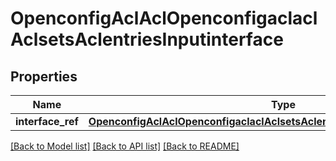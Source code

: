 # OpenconfigAclAclOpenconfigaclaclAclsetsAclentriesInputinterface

## Properties
Name | Type | Description | Notes
------------ | ------------- | ------------- | -------------
**interface_ref** | [**OpenconfigAclAclOpenconfigaclaclAclsetsAclentriesInputinterfaceInterfaceref**](OpenconfigAclAclOpenconfigaclaclAclsetsAclentriesInputinterfaceInterfaceref.md) |  | [optional] 

[[Back to Model list]](../README.md#documentation-for-models) [[Back to API list]](../README.md#documentation-for-api-endpoints) [[Back to README]](../README.md)



